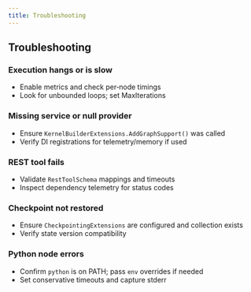 ```yaml
---
title: Troubleshooting
---
```


## Troubleshooting

### Execution hangs or is slow
- Enable metrics and check per‑node timings
- Look for unbounded loops; set MaxIterations

### Missing service or null provider
- Ensure `KernelBuilderExtensions.AddGraphSupport()` was called
- Verify DI registrations for telemetry/memory if used

### REST tool fails
- Validate `RestToolSchema` mappings and timeouts
- Inspect dependency telemetry for status codes

### Checkpoint not restored
- Ensure `CheckpointingExtensions` are configured and collection exists
- Verify state version compatibility

### Python node errors
- Confirm `python` is on PATH; pass `env` overrides if needed
- Set conservative timeouts and capture stderr


